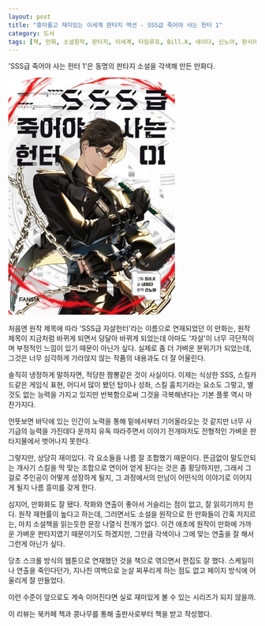 ```yaml
---
layout: post
title: "흥미롭고 재미있는 이세계 판타지 액션 - SSS급 죽어야 사는 헌터 1"
category: 도서
tags: [책, 만화, 소설원작, 판타지, 이세계, 타임루프, Bill.K, 네이다, 신노아, 판시아, 북카페 책과 콩나무, 서평]
---
```


'SSS급 죽어야 사는 헌터 1'은
동명의 판타지 소설을 각색해 만든 만화다.

![표지](/images/sss-class-suicide-hunter-1-comic-book-h480.jpg)

처음엔 원작 제목에 따라 'SSS급 자살헌터'라는 이름으로 연재되었던 이 만화는,
원작 제목이 지금처럼 바뀌게 되면서 덩달아 바뀌게 되었는데
아마도 '자살'이 너무 극단적이며 부정적인 느낌이 있기 때문이 아닌가 싶다.
실제로 좀 더 가벼운 분위기가 되었는데,
그것은 너무 심각하게 가라앉지 않는 작품의 내용과도 더 잘 어울린다.

솔직히 냉정하게 말하자면,
적당한 짬뽕같은 것이 사실이다.
이제는 식상한 SSS, 스킬카드같은 게임식 표현,
어디서 많이 봤던 탑이나 성좌, 스킬 훔치기라는 요소도 그렇고,
별것도 없는 능력을 가지고 있지만 반복함으로써 그것을 극복해낸다는 기본 플롯 역시 마찬가지다.

언뜻보면 바닥에 있는 인간이 노력을 통해 밑에서부터 기어올라오는 것 같지만
너무 사기급의 능력을 가진데다 운까지 유독 따라주면서
이야기 전개마저도 전형적인 가벼운 판타지물에서 벗어나지 못한다.

그렇지만, 상당히 재미있다.
각 요소들을 나름 잘 조합했기 때문이다.
뜬금없이 말도안되는 개사기 스킬을 딱 맞는 조합으로 연이어 얻게 된다는 것은 좀 황당하지만,
그래서 그걸로 주인공이 어떻게 성장하게 될지,
그 과정에서의 만남이 어떤식의 이야기로 이어지게 될지 나름 흥미를 갖게 한다.

심지어, 만화화도 잘 됐다.
작화와 연출이 좋아서 거슬리는 점이 없고, 잘 읽히기까지 한다.
원작 재현률이 높다고 하는데,
그러면서도 소설을 원작으로 한 만화들이 간혹 저지르는,
마치 소설책을 읽는듯한 문장 나열식 전개가 없다.
이건 애초에 원작이 만화에 가까운 가벼운 판타지였기 때문이기도 하겠지만,
그만큼 각색이나 그에 맞는 연출을 잘 해서 그런게 아닌가 싶다.

당초 스크롤 방식의 웹툰으로 연재했던 것을 책으로 엮으면서 편집도 잘 했다.
스케일이나 연출을 죽인다던가, 지나친 여백으로 눈살 찌푸리게 하는 점도 없고
페이지 방식에 어울리게 잘 만들었다.

이런 수준이 앞으로도 계속 이어진다면
실로 재미있게 볼 수 있는 시리즈가 되지 않을까.



<div class="im im-info">
이 리뷰는 북카페 책과 콩나무를 통해 출판사로부터 책을 받고 작성했다.
</div>
